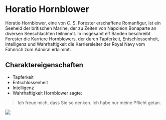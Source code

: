 # Horatio Hornblower
Horatio Hornblower, eine von C. S. Forester erschaffene Romanfigur, ist ein Seeheld der britischen Marine, der zu Zeiten von Napoléon Bonaparte an diversen Seeschlachten teilnimmt. In insgesamt elf Bänden beschreibt Forester die Karriere Hornblowers, der durch Tapferkeit, Entschlossenheit, Intelligenz und Wahrhaftigkeit die Karriereleiter der Royal Navy vom Fähnrich zum Admiral erklimmt.
## Charaktereigenschaften
* Tapferkeit
* Entschlossenheit
* Intelligenz
* Wahrhaftigkeit
Hornblower sagte:
> Ich freue mich, dass Sie so denken.
> Ich habe nur meine Pflicht getan.
<img src="https://www.record-bee.com/wp-content/uploads/2019/08/Hornblower2-1.jpg?w=473"/>